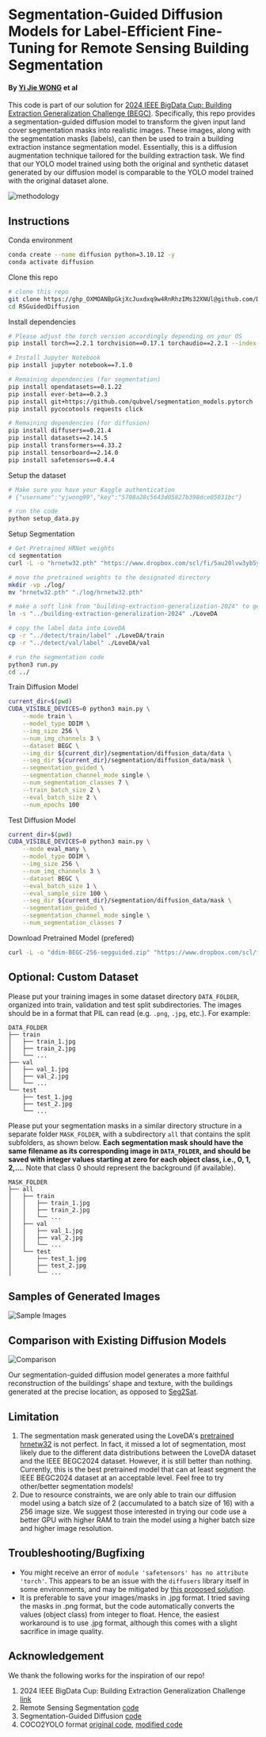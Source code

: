 # Segmentation-Guided Diffusion Models for Label-Efficient Fine-Tuning for Remote Sensing Building Segmentation

#### By [Yi Jie WONG](https://github.com/yjwong1999) et al

This code is part of our solution for [2024 IEEE BigData Cup: Building Extraction Generalization Challenge (BEGC)](https://www.kaggle.com/competitions/building-extraction-generalization-2024/overview). Specifically, this repo provides a segmentation-guided diffusion model to transform the given input land cover segmentation masks into realistic images. These images, along with the segmentation masks (labels), can then be used to train a building extraction instance segmentation model. Essentially, this is a diffusion augmentation technique tailored for the building extraction task. We find that our YOLO model trained using both the original and synthetic dataset generated by our diffusion model is comparable to the YOLO model trained with the original dataset alone.

![methodology](https://github.com/DoubleY-BEGC2024/RSGuidedDiffusion/blob/main/assets/Segmentation%20Guided%20Diffusion.jpg?raw=true)

## Instructions
Conda environment
```bash
conda create --name diffusion python=3.10.12 -y
conda activate diffusion
```

Clone this repo
```bash
# clone this repo
git clone https://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@github.com/DoubleY-BEGC2024/RSGuidedDiffusion.git
cd RSGuidedDiffusion
```

Install dependencies
```bash
# Please adjust the torch version accordingly depending on your OS
pip install torch==2.2.1 torchvision==0.17.1 torchaudio==2.2.1 --index-url https://download.pytorch.org/whl/cu121

# Install Jupyter Notebook
pip install jupyter notebook==7.1.0

# Remaining dependencies (for segmentation)
pip install opendatasets==0.1.22
pip install ever-beta==0.2.3
pip install git+https://github.com/qubvel/segmentation_models.pytorch
pip install pycocotools requests click

# Remaining dependencies (for diffusion)
pip install diffusers==0.21.4
pip install datasets==2.14.5
pip install transformers==4.33.2
pip install tensorboard==2.14.0
pip install safetensors==0.4.4
```


Setup the dataset
```bash
# Make sure you have your Kaggle authentication
# {"username":"yjwong99","key":"5708a20c5643d05827b398dce05031bc"}

# run the code
python setup_data.py
```


Setup Segmentation
```bash
# Get Pretrained HRNet weights
cd segmentation
curl -L -o "hrnetw32.pth" "https://www.dropbox.com/scl/fi/5au20lvw3yb5y3btnlamg/hrnetw32.pth?rlkey=eoqio6mlxtq4ykdnaa8n4dp4l&st=d4tg641s&dl=0"

# move the pretrained weights to the designated directory
mkdir -vp ./log/
mv "hrnetw32.pth" "./log/hrnetw32.pth"

# make a soft link from "building-extraction-generalization-2024" to get the image data into LoveDA
ln -s "../building-extraction-generalization-2024" ./LoveDA

# copy the label data into LoveDA
cp -r "../detect/train/label" ./LoveDA/train
cp -r "../detect/val/label" ./LoveDA/val

# run the segmentation code
python3 run.py
cd ../
```

Train Diffusion Model
```bash
current_dir=$(pwd)
CUDA_VISIBLE_DEVICES=0 python3 main.py \
    --mode train \
    --model_type DDIM \
    --img_size 256 \
    --num_img_channels 3 \
    --dataset BEGC \
    --img_dir ${current_dir}/segmentation/diffusion_data/data \
    --seg_dir ${current_dir}/segmentation/diffusion_data/mask \
    --segmentation_guided \
    --segmentation_channel_mode single \
    --num_segmentation_classes 7 \
    --train_batch_size 2 \
    --eval_batch_size 2 \
    --num_epochs 100
```

Test Diffusion Model
```bash
current_dir=$(pwd)
CUDA_VISIBLE_DEVICES=0 python3 main.py \
    --mode eval_many \
    --model_type DDIM \
    --img_size 256 \
    --num_img_channels 3 \
    --dataset BEGC \
    --eval_batch_size 1 \
    --eval_sample_size 100 \
    --seg_dir ${current_dir}/segmentation/diffusion_data/mask \
    --segmentation_guided \
    --segmentation_channel_mode single \
    --num_segmentation_classes 7 
```

Download Pretrained Model (prefered)
```bash
curl -L -o "ddim-BEGC-256-segguided.zip" "https://www.dropbox.com/scl/fi/86i7mvr3fe1rkgejdewcj/ddim-BEGC-256-segguided.zip?rlkey=eugkdfero832mecdu9mdk0fio&st=k245vc5h&dl=0"
```

## Optional: Custom Dataset
Please put your training images in some dataset directory `DATA_FOLDER`, organized into train, validation and test split subdirectories. The images should be in a format that PIL can read (e.g. `.png`, `.jpg`, etc.). For example:
``` 
DATA_FOLDER
├── train
│   ├── train_1.jpg
│   ├── train_2.jpg
│   └── ...
├── val
│   ├── val_1.jpg
│   ├── val_2.jpg
│   └── ...
└── test
    ├── test_1.jpg
    ├── test_2.jpg
    └── ...
```

Please put your segmentation masks in a similar directory structure in a separate folder `MASK_FOLDER`, with a subdirectory `all` that contains the split subfolders, as shown below. **Each segmentation mask should have the same filename as its corresponding image in `DATA_FOLDER`, and should be saved with integer values starting at zero for each object class, i.e., 0, 1, 2,...**. Note that class 0 should represent the background (if available).
``` 
MASK_FOLDER
├── all
│   ├── train
│   │   ├── train_1.jpg
│   │   ├── train_2.jpg
│   │   └── ...
│   ├── val
│   │   ├── val_1.jpg
│   │   ├── val_2.jpg
│   │   └── ...
│   └── test
│       ├── test_1.jpg
│       ├── test_2.jpg
│       └── ...
```

## Samples of Generated Images

![Sample Images](https://github.com/DoubleY-BEGC2024/RSGuidedDiffusion/blob/main/assets/Samples%20of%20Diffusion%20Data.png?raw=true)


## Comparison with Existing Diffusion Models

![Comparison](https://github.com/DoubleY-BEGC2024/RSGuidedDiffusion/blob/main/assets/Ours%20vs%20Seg2Sat.png?raw=true)

Our segmentation-guided diffusion model generates a more faithful reconstruction of the buildings’ shape and texture, with the buildings generated at the precise location, as opposed to [Seg2Sat](https://github.com/RubenGres/Seg2Sat).

## Limitation
1. The segmentation mask generated using the LoveDA's [pretrained hrnetw32](https://drive.google.com/drive/folders/1xFn1d8a4Hv4il52hLCzjEy_TY31RdRtg?usp=sharing) is not perfect. In fact, it missed a lot of segmentation, most likely due to the different data distributions between the LoveDA dataset and the IEEE BEGC2024 dataset. However, it is still better than nothing. Currently, this is the best pretrained model that can at least segment the IEEE BEGC2024 dataset at an acceptable level. Feel free to try other/better segmentation models!
2. Due to resource constraints, we are only able to train our diffusion model using a batch size of 2 (accumulated to a batch size of 16) with a 256 image size. We suggest those interested in trying our code use a better GPU with higher RAM to train the model using a higher batch size and higher image resolution.


## Troubleshooting/Bugfixing
- You might receive an error of `module 'safetensors' has no attribute 'torch'`. This appears to be an issue with the `diffusers` library itself in some environments, and may be mitigated by [this proposed solution](https://github.com/mazurowski-lab/segmentation-guided-diffusion/issues/11#issuecomment-2251890600).
- It is preferable to save your images/masks in .jpg format. I tried saving the masks in .png format, but the code automatically converts the values (object class) from integer to float. Hence, the easiest workaround is to use .jpg format, although this comes with a slight sacrifice in image quality.


## Acknowledgement
We thank the following works for the inspiration of our repo!
1. 2024 IEEE BigData Cup: Building Extraction Generalization Challenge [link](https://www.kaggle.com/competitions/building-extraction-generalization-2024/overview)
2. Remote Sensing Segmentation [code](https://github.com/Junjue-Wang/LoveDA/tree/master/Semantic_Segmentation)
3. Segmentation-Guided Diffusion [code](https://github.com/mazurowski-lab/segmentation-guided-diffusion)
4. COCO2YOLO format [original code](https://github.com/tw-yshuang/coco2yolo), [modified code](https://github.com/yjwong1999/coco2yolo)
